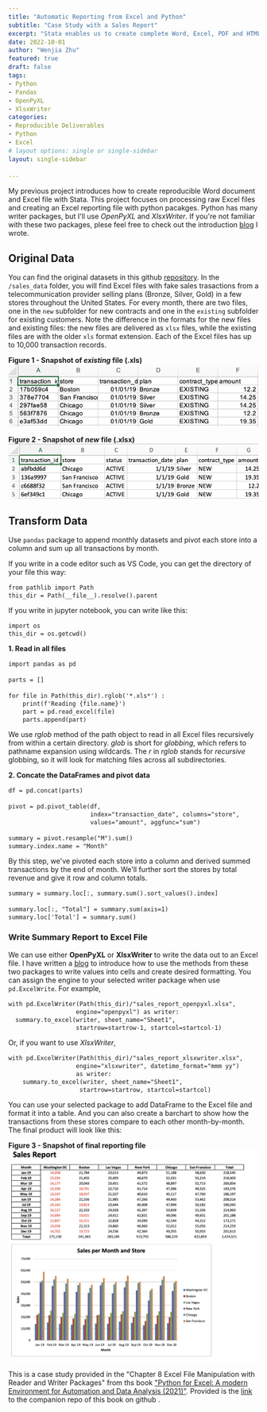 ```yaml
---
title: "Automatic Reporting from Excel and Python"
subtitle: "Case Study with a Sales Report"
excerpt: "Stata enables us to create complete Word, Excel, PDF and HTML documents that not only include formatted text but also summary statistics, regression results, and graphs."
date: 2022-10-01
author: "Wenjia Zhu"
featured: true
draft: false
tags:
- Python
- Pandas
- OpenPyXL
- XlsxWriter
categories:
- Reproducible Deliverables
- Python
- Excel
# layout options: single or single-sidebar
layout: single-sidebar

---
```


My previous project introduces how to create reproducible Word document and Excel file with Stata. This project focuses on processing raw Excel files and creating an Excel reporting file with python pacakges. Python has many writer packages, but I'll use *OpenPyXL* and *XlsxWriter*. If you're not familiar with these two packages, plese feel free to check out the introduction [blog](/blog/excel-reporting-writer/) I wrote.

## Original Data
You can find the original datasets in this github [repository](https://github.com/wzhu816/python-for-excel-practice/tree/main/Excel%20File%20Manipulation%20Case). In the `/sales_data` folder, you will find Excel files with fake sales trasactions from a telecommunication provider selling plans (Bronze, Silver, Gold) in a few stores throughout the United States. For every month, there are two files, one in the `new` subfolder for new contracts and one in the `existing` subfolder for existing customers. Note the difference in the formats for the new files and existing files: the new files are delivered as `xlsx` files, while the existing files are with the older `xls` format extension. Each of the Excel files has up to 10,000 transaction records.

**Figure 1 - Snapshot of *existing* file (.xls)** 
![existing](existing.png)

**Figure 2 - Snapshot of *new* file (.xlsx)** 
![new](new.png)

## Transform Data
Use `pandas` package to append monthly datasets and pivot each store into a column and sum up all transactions by month.

If you write in a code editor such as VS Code, you can get the directory of your file this way:
```
from pathlib import Path 
this_dir = Path(__file__).resolve().parent
```
If you write in jupyter notebook, you can write like this:
```
import os
this_dir = os.getcwd()
```
**1. Read in all files**
```
import pandas as pd

parts = []

for file in Path(this_dir).rglob('*.xls*') :
    print(f'Reading {file.name}')
    part = pd.read_excel(file)
    parts.append(part)
```
We use *rglob* method of the path object to read in all Excel files recursively from within a certain directory. *glob* is short for *globbing*, which refers to pathname expansion using wildcards. The *r* in *rglob* stands for *recursive* globbing, so it will look for matching files across all subdirectories.

**2. Concate the DataFrames and pivot data**
```
df = pd.concat(parts)

pivot = pd.pivot_table(df, 
                       index="transaction_date", columns="store",
                       values="amount", aggfunc="sum")

summary = pivot.resample("M").sum()
summary.index.name = "Month"
```
By this step, we've pivoted each store into a column and derived summed transactions by the end of month. We'll further sort the stores by total revenue and give it row and column totals.

```
summary = summary.loc[:, summary.sum().sort_values().index]

summary.loc[:, "Total"] = summary.sum(axis=1)
summary.loc['Total'] = summary.sum()
```

### Write Summary Report to Excel File
We can use either **OpenPyXL** or **XlsxWriter** to write the data out to an Excel file. I have written a [blog](/blog/excel-reporting-writer/) to introduce how to use the methods from these two packages to write values into cells and create desired formatting. You can assign the engine to your selected writer package when use `pd.ExcelWrite`. For example,
```
with pd.ExcelWriter(Path(this_dir)/"sales_report_openpyxl.xlsx",
                   engine="openpyxl") as writer: 
  summary.to_excel(writer, sheet_name="Sheet1",
                   startrow=startrow-1, startcol=startcol-1)
```
Or, if you want to use *XlsxWriter*,
```
with pd.ExcelWriter(Path(this_dir)/"sales_report_xlsxwriter.xlsx",
                   engine="xlsxwriter", datetime_format="mmm yy") 
                   as writer:    
    summary.to_excel(writer, sheet_name="Sheet1",
                    startrow=startrow, startcol=startcol)
```

You can use your selected package to add DataFrame to the Excel file and format it into a table. And you can also create a barchart to show how the transactions from these stores compare to each other month-by-month. The final product will look like this:

**Figure 3 - Snapshot of final reporting file** 
![screenshow](screenshot.png)

This is a case study provided in the "Chapter 8 Excel File Manipulation with Reader and Writer Packages" from ths book ["Python for Excel: A modern Environment for Automation and Data Analysis (2021)"](https://www.oreilly.com/library/view/python-for-excel/9781492080992/). Provided is the [link](https://github.com/fzumstein/python-for-excel) to the companion repo of this book on github <i class="fab fa-github pr-1 fa-fw"></i>.